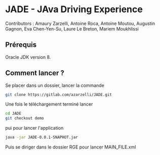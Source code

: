 # JADE - JAva Driving Experience

Contributors : Amaury Zarzelli, Antoine Roca, Antoine Moutou, Augustin Gagnon, Eva Chen-Yen-Su, Laure Le Breton, Mariem Moukhlissi

## Prérequis
Oracle JDK version 8.

## Comment lancer ?

Se placer dans un dossier, lancer la commande 
```sh
git clone https://gitlab.com/azarzelli/JADE.git
```

Une fois le téléchargement terminé lancer
```sh
cd JADE
git checkout demo
```
pui pour lancer l'application
```sh
java -jar JADE-0.0.1-SNAPHOT.jar
```

Puis se diriger dans le dossier RGE pour lancer MAIN_FILE.xml
